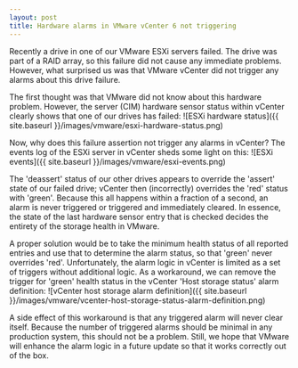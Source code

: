 ```yaml
---
layout: post
title: Hardware alarms in VMware vCenter 6 not triggering
---
```


Recently a drive in one of our VMware ESXi servers failed. The drive was part of a RAID array, so this failure did not cause any immediate problems. However, what surprised us was that VMware vCenter did not trigger any alarms about this drive failure.

The first thought was that VMware did not know about this hardware problem. However, the server (CIM) hardware sensor status within vCenter clearly shows that one of our drives has failed:
![ESXi hardware status]({{ site.baseurl }}/images/vmware/esxi-hardware-status.png)

Now, why does this failure assertion not trigger any alarms in vCenter? The events log of the ESXi server in vCenter sheds some light on this:
![ESXi events]({{ site.baseurl }}/images/vmware/esxi-events.png)

The 'deassert' status of our other drives appears to override the 'assert' state of our failed drive; vCenter then (incorrectly) overrides the 'red' status with 'green'. Because this all happens within a fraction of a second, an alarm is never triggered or triggered and immediately cleared. In essence, the state of the last hardware sensor entry that is checked decides the entirety of the storage health in VMware.

A proper solution would be to take the minimum health status of all reported entries and use that to determine the alarm status, so that 'green' never overrides 'red'. Unfortunately, the alarm logic in vCenter is limited as a set of triggers without additional logic. As a workaround, we can remove the trigger for 'green' health status in the vCenter 'Host storage status' alarm definition:
![vCenter host storage alarm definition]({{ site.baseurl }}/images/vmware/vcenter-host-storage-status-alarm-definition.png)

A side effect of this workaround is that any triggered alarm will never clear itself. Because the number of triggered alarms should be minimal in any production system, this should not be a problem. Still, we hope that VMware will enhance the alarm logic in a future update so that it works correctly out of the box.
